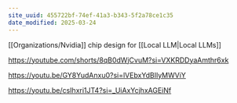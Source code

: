 ```yaml
---
site_uuid: 455722bf-74ef-41a3-b343-5f2a78ce1c35
date_modified: 2025-03-24
---
```



[[Organizations/Nvidia]]  chip design for [[Local LLM|Local LLMs]]

https://youtube.com/shorts/8qB0dWjCvuM?si=VXKRDDyaAmthr6xk

https://youtu.be/GY8YudAnxu0?si=lVEbxYdBIlyMWViY

https://youtu.be/csIhxri1JT4?si=_UiAxYcjhxAGEiNf